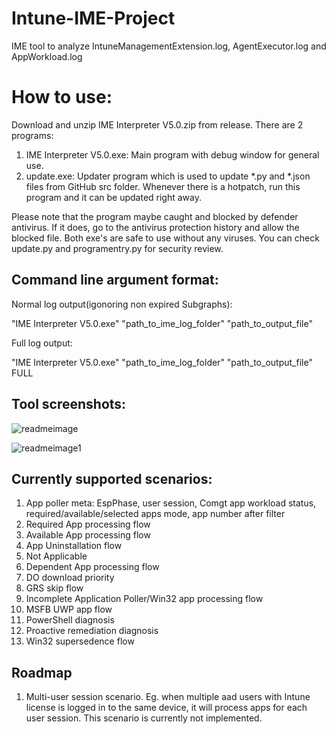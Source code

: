 # Intune-IME-Project
IME tool to analyze IntuneManagementExtension.log, AgentExecutor.log and AppWorkload.log

# How to use:
Download and unzip IME Interpreter V5.0.zip from release.
There are 2 programs:
1. IME Interpreter V5.0.exe: Main program with debug window for general use.
2. update.exe: Updater program which is used to update *.py and *.json files from GitHub src folder. Whenever there is a hotpatch, run this program and it can be updated right away.

Please note that the program maybe caught and blocked by defender antivirus. If it does, go to the antivirus protection history and allow the blocked file. Both exe's are safe to use without any viruses. You can check update.py and programentry.py for security review.


## Command line argument format:

Normal log output(igonoring non expired Subgraphs):

"IME Interpreter V5.0.exe" "path_to_ime_log_folder" "path_to_output_file"

Full log output:

"IME Interpreter V5.0.exe" "path_to_ime_log_folder" "path_to_output_file" FULL


## Tool screenshots:
![readmeimage](https://github.com/user-attachments/assets/e5d7192e-b9c8-4ffe-8c2d-12de54591b3a)

![readmeimage1](https://github.com/user-attachments/assets/0ac360c3-56d1-4105-9306-d5e04ee55595)





## Currently supported scenarios:

1. App poller meta: EspPhase, user session, Comgt app workload status, required/available/selected apps mode, app number after filter
2. Required App processing flow
3. Available App processing flow
4. App Uninstallation flow
5. Not Applicable
6. Dependent App processing flow
7. DO download priority
8. GRS skip flow
9. Incomplete Application Poller/Win32 app processing flow
10. MSFB UWP app flow
11. PowerShell diagnosis
12. Proactive remediation diagnosis
13. Win32 supersedence flow

## Roadmap
1. Multi-user session scenario. Eg. when multiple aad users with Intune license is logged in to the same device, it will process apps for each user session. This scenario is currently not implemented.
